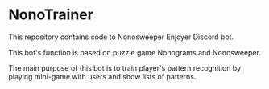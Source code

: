 # NonoTrainer

This repository contains code to Nonosweeper Enjoyer Discord bot. 

This bot's function is based on puzzle game Nonograms and Nonosweeper.

The main purpose of this bot is to train player's pattern recognition by playing mini-game with users and show lists of patterns.


